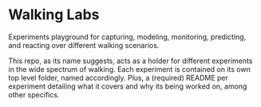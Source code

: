 # Walking Labs
Experiments playground for capturing, modeling, monitoring, predicting, and reacting over different walking scenarios.

This repo, as its name suggests, acts as a holder for different experiments in the wide spectrum of walking. Each experiment is contained on its own top level folder, named accordingly. Plus, a (required) README per experiment detailing what it covers and why its being worked on, among other specifics.
